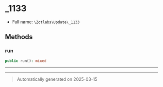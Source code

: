
# _1133





* Full name: `\Zotlabs\Update\_1133`




## Methods


### run



```php
public run(): mixed
```












***


***
> Automatically generated on 2025-03-15
